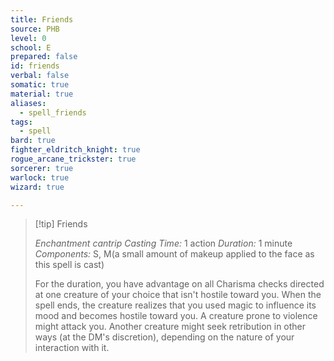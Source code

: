 ```yaml
---
title: Friends
source: PHB
level: 0
school: E
prepared: false
id: friends
verbal: false
somatic: true
material: true
aliases:
  - spell_friends
tags:
  - spell
bard: true
fighter_eldritch_knight: true
rogue_arcane_trickster: true
sorcerer: true
warlock: true
wizard: true

---
```

>[!tip] Friends
>
> *Enchantment cantrip*
> *Casting Time:* 1 action
> *Duration:* 1 minute
> *Components:* S, M(a small amount of makeup applied to the face as this spell is cast)
>
>For the duration, you have advantage on all Charisma checks directed at one creature of your choice that isn't hostile toward you. When the spell ends, the creature realizes that you used magic to influence its mood and becomes hostile toward you. A creature prone to violence might attack you. Another creature might seek retribution in other ways (at the DM's discretion), depending on the nature of your interaction with it.
>

